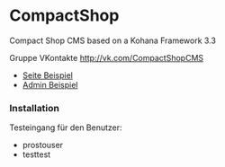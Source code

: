 CompactShop
===========

Compact Shop CMS based on a Kohana Framework 3.3

Gruppe VKontakte http://vk.com/CompactShopCMS

- [Seite Beispiel](http://energhia-nova.github.io/CompactShop/)
- [Admin Beispiel](http://energhia-nova.github.io/CompactShop/admin)

### Installation

Testeingang für den Benutzer:
- prostouser
- testtest
